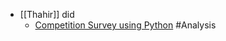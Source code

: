 - [[Thahir]] did
	- [Competition Survey using Python](https://drive.google.com/file/d/1-F_xe5pXqUBV5HgyPrq4XAqQWphjAkez/preview) #Analysis